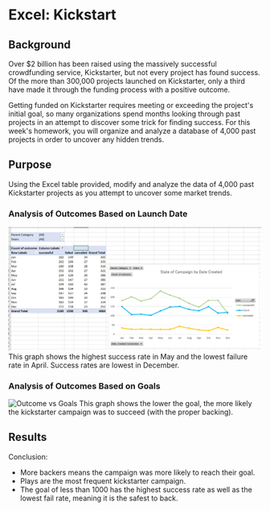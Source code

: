 # Excel: Kickstart

## Background

Over $2 billion has been raised using the massively successful crowdfunding service, Kickstarter, but not every project has found success. Of the more than 300,000 projects launched on Kickstarter, only a third have made it through the funding process with a positive outcome.

Getting funded on Kickstarter requires meeting or exceeding the project's initial goal, so many organizations spend months looking through past projects in an attempt to discover some trick for finding success. For this week's homework, you will organize and analyze a database of 4,000 past projects in order to uncover any hidden trends.

## Purpose

Using the Excel table provided, modify and analyze the data of 4,000 past Kickstarter projects as you attempt to uncover some market trends.

### Analysis of Outcomes Based on Launch Date
![Outcome vs Launched Date](Images/LaunchDateOutcome.png)
This graph shows the highest success rate in May and the lowest failure rate in April. Success rates are lowest in December.

### Analysis of Outcomes Based on Goals
![Outcome vs Goals](Images/GoalOutcome.png)
This graph shows the lower the goal, the more likely the kickstarter campaign was to succeed (with the proper backing).

## Results

Conclusion:
 * More backers means the campaign was more likely to reach their goal. 
 * Plays are the most frequent kickstarter campaign.
 * The goal of less than 1000 has the highest success rate as well as the lowest fail rate, meaning it is the safest to back.
